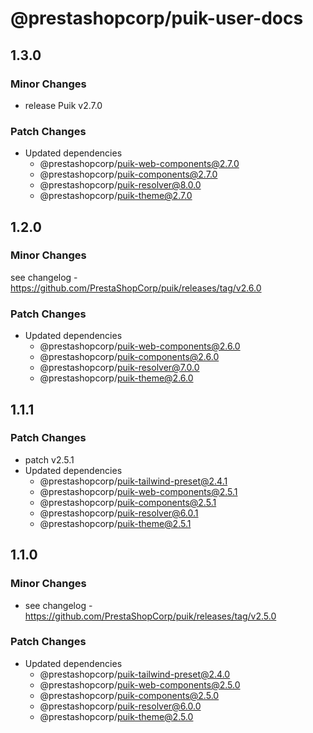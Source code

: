 # @prestashopcorp/puik-user-docs

## 1.3.0

### Minor Changes

- release Puik v2.7.0

### Patch Changes

- Updated dependencies
  - @prestashopcorp/puik-web-components@2.7.0
  - @prestashopcorp/puik-components@2.7.0
  - @prestashopcorp/puik-resolver@8.0.0
  - @prestashopcorp/puik-theme@2.7.0

## 1.2.0

### Minor Changes

see changelog - https://github.com/PrestaShopCorp/puik/releases/tag/v2.6.0

### Patch Changes

- Updated dependencies
  - @prestashopcorp/puik-web-components@2.6.0
  - @prestashopcorp/puik-components@2.6.0
  - @prestashopcorp/puik-resolver@7.0.0
  - @prestashopcorp/puik-theme@2.6.0

## 1.1.1

### Patch Changes

- patch v2.5.1
- Updated dependencies
  - @prestashopcorp/puik-tailwind-preset@2.4.1
  - @prestashopcorp/puik-web-components@2.5.1
  - @prestashopcorp/puik-components@2.5.1
  - @prestashopcorp/puik-resolver@6.0.1
  - @prestashopcorp/puik-theme@2.5.1

## 1.1.0

### Minor Changes

- see changelog - https://github.com/PrestaShopCorp/puik/releases/tag/v2.5.0

### Patch Changes

- Updated dependencies
  - @prestashopcorp/puik-tailwind-preset@2.4.0
  - @prestashopcorp/puik-web-components@2.5.0
  - @prestashopcorp/puik-components@2.5.0
  - @prestashopcorp/puik-resolver@6.0.0
  - @prestashopcorp/puik-theme@2.5.0
